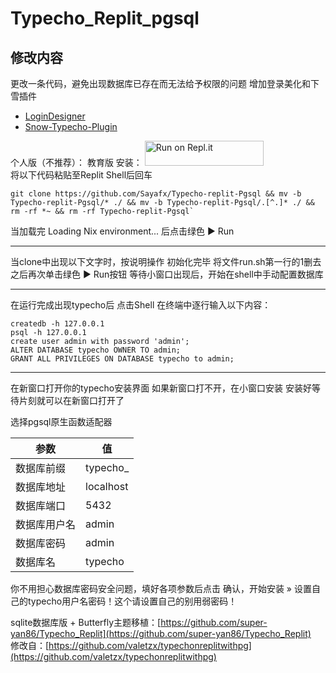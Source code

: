 # Typecho_Replit_pgsql

## 修改内容

更改一条代码，避免出现数据库已存在而无法给予权限的问题
增加登录美化和下雪插件
- [LoginDesigner](https://github.com/jrotty/LoginDesigner)
- [Snow-Typecho-Plugin](https://github.com/journey-ad/Snow-Typecho-Plugin)

个人版（不推荐）：
教育版 安装：
<a href="https://repl.it/github/super-yan86/Typecho_Replit_pgsql">
  <img alt="Run on Repl.it" src="https://repl.it/badge/github/super-yan86/Typecho_Replit_pgsql" style="height: 40px; width: 190px;" />
</a></br>
将以下代码粘贴至Replit Shell后回车

```git
git clone https://github.com/Sayafx/Typecho-replit-Pgsql && mv -b Typecho-replit-Pgsql/* ./ && mv -b Typecho-replit-Pgsql/.[^.]* ./ && rm -rf *~ && rm -rf Typecho-replit-Pgsql`
```
当加载完 Loading Nix environment... 后点击绿色 ▶ Run

-----------------------------------------------------------------------------------------------------------------
当clone中出现以下文字时，按说明操作
    初始化完毕
    将文件run.sh第一行的1删去之后再次单击绿色 ▶ Run按钮
    等待小窗口出现后，开始在shell中手动配置数据库
    
-----------------------------------------------------------------------------------------------------------------

在运行完成出现typecho后 点击Shell 在终端中逐行输入以下内容：
```
createdb -h 127.0.0.1
psql -h 127.0.0.1
create user admin with password 'admin';
ALTER DATABASE typecho OWNER TO admin;
GRANT ALL PRIVILEGES ON DATABASE typecho to admin;
```
-----------------------------------------------------------------------------------------------------------------
在新窗口打开你的typecho安装界面
如果新窗口打不开，在小窗口安装
安装好等待片刻就可以在新窗口打开了

选择pgsql原生函数适配器

| 参数 | 值 |
| ---- | ---- |
| 数据库前缀 | typecho_ |
| 数据库地址 | localhost |
| 数据库端口 | 5432 |
| 数据库用户名 | admin |
| 数据库密码 | admin |
| 数据库名 | typecho |

你不用担心数据库密码安全问题，填好各项参数后点击 确认，开始安装 » 设置自己的typecho用户名密码！这个请设置自己的别用弱密码！

sqlite数据库版 + Butterfly主题移植：[https://github.com/super-yan86/Typecho_Replit](https://github.com/super-yan86/Typecho_Replit)</br>
修改自：[https://github.com/valetzx/typechonreplitwithpg](https://github.com/valetzx/typechonreplitwithpg)
